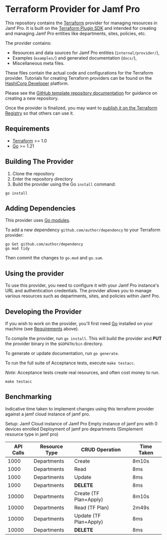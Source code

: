 # Terraform Provider for Jamf Pro

This repository contains the [Terraform](https://www.terraform.io) provider for managing resources in Jamf Pro. It is built on the [Terraform Plugin SDK](https://github.com/hashicorp/terraform-plugin-sdk) and intended for creating and managing Jamf Pro entities like departments, sites, policies, etc.

The provider contains:

- Resources and data sources for Jamf Pro entities (`internal/provider/`),
- Examples (`examples/`) and generated documentation (`docs/`),
- Miscellaneous meta files.

These files contain the actual code and configurations for the Terraform provider. Tutorials for creating Terraform providers can be found on the [HashiCorp Developer](https://developer.hashicorp.com/terraform/tutorials/providers-plugin-framework) platform. 

Please see the [GitHub template repository documentation](https://help.github.com/en/github/creating-cloning-and-archiving-repositories/creating-a-repository-from-a-template) for guidance on creating a new repository.

Once the provider is finalized, you may want to [publish it on the Terraform Registry](https://developer.hashicorp.com/terraform/registry/providers/publishing) so that others can use it.

## Requirements

- [Terraform](https://developer.hashicorp.com/terraform/downloads) >= 1.0
- [Go](https://golang.org/doc/install) >= 1.21

## Building The Provider

1. Clone the repository
2. Enter the repository directory
3. Build the provider using the Go `install` command:

```shell
go install
```

## Adding Dependencies

This provider uses [Go modules](https://github.com/golang/go/wiki/Modules).

To add a new dependency `github.com/author/dependency` to your Terraform provider:

```shell
go Get github.com/author/dependency
go mod tidy
```

Then commit the changes to `go.mod` and `go.sum`.

## Using the provider

To use this provider, you need to configure it with your Jamf Pro instance's URL and authentication credentials. The provider allows you to manage various resources such as departments, sites, and policies within Jamf Pro.

## Developing the Provider

If you wish to work on the provider, you'll first need [Go](http://www.golang.org) installed on your machine (see [Requirements](#requirements) above).

To compile the provider, run `go install`. This will build the provider and **PUT** the provider binary in the `$GOPATH/bin` directory.

To generate or update documentation, run `go generate`.

To run the full suite of Acceptance tests, execute `make testacc`.

*Note:* Acceptance tests create real resources, and often cost money to run.

```shell
make testacc
```

## Benchmarking

Indicative time taken to implement changes using this terraform provider against a jamf cloud instance of jamf pro.

Setup:
Jamf Cloud instance of Jamf Pro
Empty instance of jamf pro with 0 devices enrolled
Deployment of jamf pro departments (Simplement resource type in jamf pro)

| API Calls      | Resource Type | CRUD Operation        | Time Taken   |
| ---------------| ------------- |-----------------------|--------------|
| 1000           | Departments   | Create                | 8m10s        |
| 1000           | Departments   | Read                  | 8ms          |
| 1000           | Departments   | Update                | 8ms          |
| 1000           | Departments   | **DELETE**                | 8ms          |
| 10000          | Departments   | Create (TF Plan+Apply)| 8m10s        |
| 10000          | Departments   | Read (TF Plan)        | 2m49s        |
| 10000          | Departments   | Update (TF Plan+Apply)| 8ms          |
| 10000          | Departments   | **DELETE**                | 8ms          |
